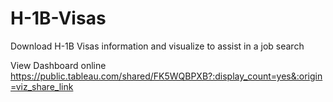 # H-1B-Visas
Download H-1B Visas information and visualize to assist in a job search

View Dashboard online
https://public.tableau.com/shared/FK5WQBPXB?:display_count=yes&:origin=viz_share_link
